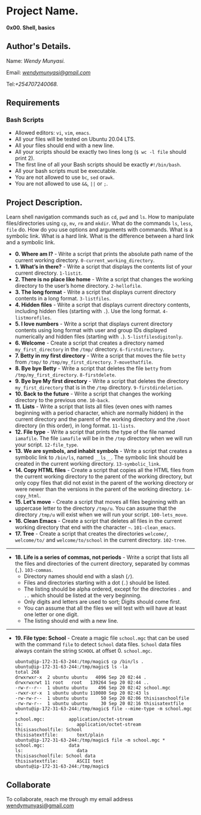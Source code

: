 # Project Name.
**0x00. Shell, basics**

## Author's Details.
Name: *Wendy Munyasi.*

Email: *wendymunyasi@gmail.com*

Tel:*+254707240068.*

##  Requirements

### Bash Scripts
*   Allowed editors: `vi`, `vim`, `emacs`.
*   All your files will be tested on Ubuntu 20.04 LTS.
*   All your files should end with a new line.
*   All your scripts should be exactly two lines long (`$ wc -l file` should print 2).
*   The first line of all your Bash scripts should be exactly `#!/bin/bash`.
*   All your bash scripts must be executable.
*   You are not allowed to use `bc`, `sed` or`awk`.
*   You are not allowed to use `&&`, `||` or `;`.

## Project Description.
Learn shell navigation commands such as `cd`, `pwd` and `ls`.
How to manipulate files/directories using `cp`, `mv`, `rm` and `mkdir`.
What do the commands `ls`, `less`, `file` do.
How do you use options and arguments with commands.
What is a symbolic link.
What is a hard link.
What is the difference between a hard link and a symbolic link.

* **0. Where am I?** - Write a script that prints the absolute path name of the current working directory. `0-current_working_directory`.
* **1. What’s in there?** - Write a script that displays the contents list of your current directory. `1-listit`.
* **2. There is no place like home** - Write a script that changes the working directory to the user’s home directory. `2-hellofile`.
* **3. The long format** - Write a script that displays current directory contents in a long format. `3-listfiles`.
* **4. Hidden files** - Write a script that displays current directory contents, including hidden files (starting with `.`). Use the long format. `4-listmorefiles`.
* **5. I love numbers** - Write a script that displays current directory contents using long format with user and group IDs displayed numerically and hidden files (starting with `.`). `5-listfilesdigitonly`.
* **6. Welcome** - Create a script that creates a directory named `my_first_directory` in the `/tmp/` directory. `6-firstdirectory`.
* **7. Betty in my first directory** - Write a script that moves the file `betty` from `/tmp/` to   `/tmp/my_first_directory`. `7-movethatfile`.
* **8. Bye bye Betty** - Write a script that deletes the file `betty` from `/tmp/my_first_directory`. `8-firstdelete`.
* **9. Bye bye My first directory** - Write a script that deletes the directory `my_first_directory` that is in the `/tmp` directory. `9-firstdirdeletion`.
* **10. Back to the future** - Write a script that changes the working directory to the previous one. `10-back`.
* **11. Lists** - Write a script that lists all files (even ones with names beginning with a period character, which are normally hidden) in the current directory and the parent of the working directory and the `/boot` directory (in this order), in long format. `11-lists`.
* **12. File type** - Write a script that prints the type of the file named `iamafile`. The file `iamafile` will be in the `/tmp` directory when we will run your script. `12-file_type`.
* **13. We are symbols, and inhabit symbols** - Write a script that creates a symbolic link to `/bin/ls`, named `__ls__`. The symbolic link should be created in the current working directory. `13-symbolic_link`.
* **14. Copy HTML files** - Create a script that copies all the HTML files from the current working directory to the parent of the working directory, but only copy files that did not exist in the parent of the working directory or were newer than the versions in the parent of the working directory. `14-copy_html`.
* **15. Let’s move** - Create a script that moves all files beginning with an uppercase letter to the directory `/tmp/u`. You can assume that the directory `/tmp/u` will exist when we will run your script. `100-lets_move`.
* **16. Clean Emacs** - Create a script that deletes all files in the current working directory that end with the character `~`. `101-clean_emacs`.
* **17. Tree** - Create a script that creates the directories `welcome/`, `welcome/to/` and `welcome/to/school` in the current directory. `102-tree`.
---
* **18. Life is a series of commas, not periods** - Write a script that lists all the files and directories of the current directory, separated by commas (`,`). `103-commas`.
    *   Directory names should end with a slash (`/`).
    *   Files and directories starting with a dot (`.`) should be listed.
    *   The listing should be alpha ordered, except for the directories `.` and `..` which should be listed at the very beginning.
    *   Only digits and letters are used to sort; Digits should come first.
    *   You can assume that all the files we will test with will have at least one letter or one digit.
    *   The listing should end with a new line.
---
* **19. File type: School** - Create a magic file `school.mgc` that can be used with the command `file` to detect `School` data files. `School` data files always contain the string `SCHOOL` at offset 0. `school.mgc`.
    ```
    ubuntu@ip-172-31-63-244:/tmp/magic$ cp /bin/ls .
    ubuntu@ip-172-31-63-244:/tmp/magic$ ls -la
    total 268
    drwxrwxr-x  2 ubuntu ubuntu   4096 Sep 20 02:44 .
    drwxrwxrwt 11 root   root   139264 Sep 20 02:44 ..
    -rw-r--r--  1 ubuntu ubuntu    496 Sep 20 02:42 school.mgc
    -rwxr-xr-x  1 ubuntu ubuntu 110080 Sep 20 02:43 ls
    -rw-rw-r--  1 ubuntu ubuntu     50 Sep 20 02:06 thisisaschoolfile
    -rw-rw-r--  1 ubuntu ubuntu     30 Sep 20 02:16 thisisatextfile
    ubuntu@ip-172-31-63-244:/tmp/magic$ file --mime-type -m school.mgc *
    school.mgc:         application/octet-stream
    ls:                    application/octet-stream
    thisisaschoolfile: School
    thisisatextfile:       text/plain
    ubuntu@ip-172-31-63-244:/tmp/magic$ file -m school.mgc *
    school.mgc:         data
    ls:                    data
    thisisaschoolfile: School data
    thisisatextfile:       ASCII text
    ubuntu@ip-172-31-63-244:/tmp/magic$
    ```


## Collaborate

To collaborate, reach me through my email address wendymunyasi@gmail.com
